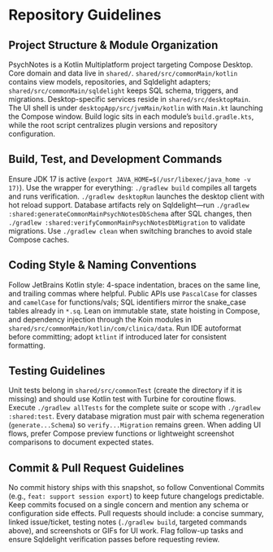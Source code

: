 # Repository Guidelines

## Project Structure & Module Organization
PsychNotes is a Kotlin Multiplatform project targeting Compose Desktop. Core domain and data live in `shared/`. `shared/src/commonMain/kotlin` contains view models, repositories, and Sqldelight adapters; `shared/src/commonMain/sqldelight` keeps SQL schema, triggers, and migrations. Desktop-specific services reside in `shared/src/desktopMain`. The UI shell is under `desktopApp/src/jvmMain/kotlin` with `Main.kt` launching the Compose window. Build logic sits in each module’s `build.gradle.kts`, while the root script centralizes plugin versions and repository configuration.

## Build, Test, and Development Commands
Ensure JDK 17 is active (``export JAVA_HOME=$(/usr/libexec/java_home -v 17)``). Use the wrapper for everything: `./gradlew build` compiles all targets and runs verification. `./gradlew desktopRun` launches the desktop client with hot reload support. Database artifacts rely on Sqldelight—run `./gradlew :shared:generateCommonMainPsychNotesDbSchema` after SQL changes, then `./gradlew :shared:verifyCommonMainPsychNotesDbMigration` to validate migrations. Use `./gradlew clean` when switching branches to avoid stale Compose caches.

## Coding Style & Naming Conventions
Follow JetBrains Kotlin style: 4-space indentation, braces on the same line, and trailing commas where helpful. Public APIs use `PascalCase` for classes and `camelCase` for functions/vals; SQL identifiers mirror the snake_case tables already in `*.sq`. Lean on immutable state, state hoisting in Compose, and dependency injection through the Koin modules in `shared/src/commonMain/kotlin/com/clinica/data`. Run IDE autoformat before committing; adopt `ktlint` if introduced later for consistent formatting.

## Testing Guidelines
Unit tests belong in `shared/src/commonTest` (create the directory if it is missing) and should use Kotlin test with Turbine for coroutine flows. Execute `./gradlew allTests` for the complete suite or scope with `./gradlew :shared:test`. Every database migration must pair with schema regeneration (`generate...Schema`) so `verify...Migration` remains green. When adding UI flows, prefer Compose preview functions or lightweight screenshot comparisons to document expected states.

## Commit & Pull Request Guidelines
No commit history ships with this snapshot, so follow Conventional Commits (e.g., `feat: support session export`) to keep future changelogs predictable. Keep commits focused on a single concern and mention any schema or configuration side effects. Pull requests should include: a concise summary, linked issue/ticket, testing notes (`./gradlew build`, targeted commands above), and screenshots or GIFs for UI work. Flag follow-up tasks and ensure Sqldelight verification passes before requesting review.
